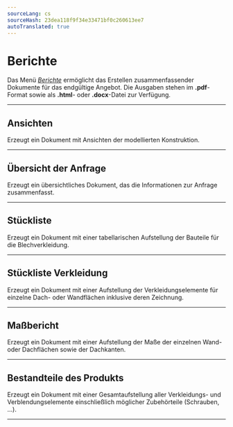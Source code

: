 ```yaml
---
sourceLang: cs
sourceHash: 23dea118f9f34e33471bf0c260613ee7
autoTranslated: true
---
```


# Berichte

<p>Das Menü <u><i>Berichte</i></u> ermöglicht das Erstellen zusammenfassender Dokumente für das endgültige Angebot. Die Ausgaben stehen im <b>.pdf</b>-Format sowie als <b>.html</b>- oder <b>.docx</b>-Datei zur Verfügung.</p>

<hr class="main">

<h2>Ansichten</h2>
<p>Erzeugt ein Dokument mit Ansichten der modellierten Konstruktion.</p>

<hr class="main">

<h2>Übersicht der Anfrage</h2>
<p>Erzeugt ein übersichtliches Dokument, das die Informationen zur Anfrage zusammenfasst.</p>

<hr class="main">

<h2>Stückliste</h2>
<p>Erzeugt ein Dokument mit einer tabellarischen Aufstellung der Bauteile für die Blechverkleidung.</p>

<hr class="main">

<h2>Stückliste Verkleidung</h2>
<p>Erzeugt ein Dokument mit einer Aufstellung der Verkleidungselemente für einzelne Dach- oder Wandflächen inklusive deren Zeichnung.</p>

<hr class="main">

<h2>Maßbericht</h2>
<p>Erzeugt ein Dokument mit einer Aufstellung der Maße der einzelnen Wand- oder Dachflächen sowie der Dachkanten.</p>

<hr class="main">

<h2>Bestandteile des Produkts</h2>
<p>Erzeugt ein Dokument mit einer Gesamtaufstellung aller Verkleidungs- und Verblendungselemente einschließlich möglicher Zubehörteile (Schrauben, ...).</p>

<hr class="main">

<!-- product: HiStruct Building Configurator -->